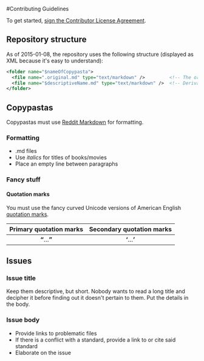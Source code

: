 #Contributing Guidelines

To get started, [sign the Contributor License Agreement](https://www.clahub.com/agreements/CombustibleLemon/copypastas).

## Repository structure

As of 2015-01-08, the repository uses the following structure (displayed as XML because it's easy to understand):

```xml
<folder name="$nameOfCopypasta">
  <file name=".original.md" type="text/markdown" />         <!-- The original copypasta -->
  <file name="$descriptiveName.md" type="text/markdown" />  <!-- Derivative copypasta - multiple -->
</folder>
```

## Copypastas

Copypastas must use [Reddit Markdown](https://www.reddit.com/comments/6ewgt/reddit_markdown_primer_or_how_do_you_do_all_that) for formatting.

### Formatting

* .md files
* Use *italics* for titles of books/movies
* Place an empty line between paragraphs

### Fancy stuff

#### Quotation marks

You must use the fancy curved Unicode versions of American English [quotation marks](https://en.wikipedia.org/wiki/Quotation_mark).
  
|Primary quotation marks|Secondary quotation marks|
|:---------------------:|:-----------------------:|
|**“**…**”**|**‘**…**’**|


## Issues

### Issue title

Keep them descriptive, but short. Nobody wants to read a long title and decipher it before finding out it doesn't pertain to them. Put the details in the body.

### Issue body

* Provide links to problematic files
* If there is a conflict with a standard, provide a link to or cite said standard
* Elaborate on the issue

